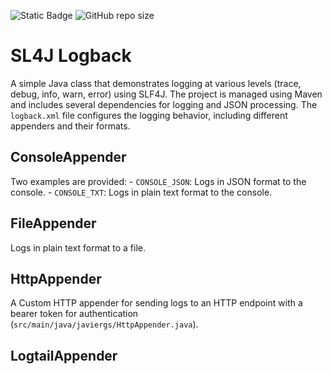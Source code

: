 ![Static Badge](https://img.shields.io/badge/author-javiergs-orange)
![GitHub repo size](https://img.shields.io/github/repo-size/CSC3100/Tool-Logging)

# SL4J Logback
A simple Java class that demonstrates logging at various levels (trace, debug, info, warn, error) using SLF4J. The project is managed using Maven and includes several dependencies for logging and JSON processing. The `logback.xml` file configures the logging behavior, including different appenders and their formats.

## ConsoleAppender
Two examples are provided:
     - `CONSOLE_JSON`: Logs in JSON format to the console.
     - `CONSOLE_TXT`: Logs in plain text format to the console.

## FileAppender

Logs in plain text format to a file.

## HttpAppender

A Custom HTTP appender for sending logs to an HTTP endpoint with a bearer token for authentication (`src/main/java/javiergs/HttpAppender.java`).


## LogtailAppender
